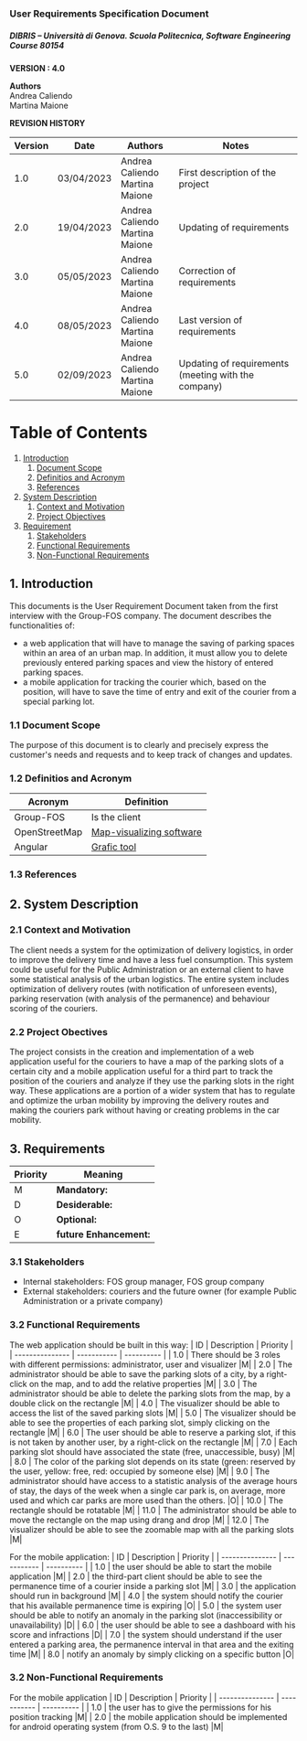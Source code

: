 
### User Requirements Specification Document
##### DIBRIS – Università di Genova. Scuola Politecnica, Software Engineering Course 80154


**VERSION : 4.0**

**Authors**  
Andrea Caliendo  
Martina Maione

**REVISION HISTORY**

| Version    | Date        | Authors      | Notes        |
| ----------- | ----------- | ----------- | ----------- |
| 1.0 | 03/04/2023 |Andrea Caliendo <br> Martina Maione | First description of the project |
| 2.0 | 19/04/2023 |Andrea Caliendo <br> Martina Maione | Updating of requirements |
| 3.0 | 05/05/2023 |Andrea Caliendo <br>Martina Maione | Correction of requirements |
| 4.0 | 08/05/2023 |Andrea Caliendo <br> Martina Maione | Last version of requirements |
| 5.0 | 02/09/2023 |Andrea Caliendo <br> Martina Maione | Updating of requirements (meeting with the company) |


# Table of Contents

1. [Introduction](#p1)
	1. [Document Scope](#sp1.1)
	2. [Definitios and Acronym](#sp1.2) 
	3. [References](#sp1.3)
2. [System Description](#p2)
	1. [Context and Motivation](#sp2.1)
	2. [Project Objectives](#sp2.2)
3. [Requirement](#p3)
 	1. [Stakeholders](#sp3.1)
 	2. [Functional Requirements](#sp3.2)
 	3. [Non-Functional Requirements](#sp3.3)
  
  

<a name="p1"></a>

## 1. Introduction
<a name="sp1.1"></a>
This documents is the User Requirement Document taken from the first interview with the Group-FOS company. The document describes the functionalities of:
- a web application that will have to manage the saving of parking spaces within an area of an urban map. In addition, it must allow you to delete previously entered parking spaces and view the history of entered parking spaces.
- a mobile application for tracking the courier which, based on the position, will have to save the time of entry and exit of the courier from a special parking lot.

### 1.1 Document Scope
The purpose of this document is to clearly and precisely express the customer's needs and requests and to keep track of changes and updates.

<a name="sp1.2"></a>

### 1.2 Definitios and Acronym


| Acronym				| Definition | 
| ------------------------------------- | ----------- | 
| Group-FOS                                  | Is the client |
| OpenStreetMap                          | [Map-visualizing software](https://www.openstreetmap.org/#map=6/42.088/12.564)|
|Angular                              | [Grafic tool](https://angular.io)|


<a name="sp1.3"></a>

### 1.3 References 

<a name="p2"></a>

## 2. System Description
<a name="sp2.15"></a>

### 2.1 Context and Motivation

<a name="sp2.2"></a>

The client needs a system for the optimization of delivery logistics, in order to improve the delivery time and have a less fuel consumption. This system could be useful for the Public Administration or an external client to have some statistical analysis of the urban logistics. 
The entire system includes optimization of delivery routes (with notification of unforeseen events), parking reservation (with analysis of the permanence) and behaviour scoring of the couriers. 

### 2.2 Project Obectives 

<a name="p3"></a>

The project consists in the creation and implementation of a web application useful for the couriers to have a map of the parking slots of a certain city and a mobile application useful for a third part to track the position of the couriers and analyze if they use the parking slots in the right way. These applications are a portion of a wider system that has to regulate and optimize the urban mobility by improving the delivery routes and making the couriers park without having or creating problems in the car mobility.
## 3. Requirements

| Priority | Meaning | 
| --------------- | ----------- | 
| M | **Mandatory:**   |
| D | **Desiderable:** |
| O | **Optional:**    |
| E | **future Enhancement:** |

<a name="sp3.1"></a>
### 3.1 Stakeholders

<a name="sp3.2"></a>

- Internal stakeholders: FOS group manager, FOS group company
- External stakeholders: couriers and the future owner (for example Public Administration or a private company)

### 3.2 Functional Requirements 
The web application should be built in this way:
| ID | Description | Priority |
| --------------- | ----------- | ---------- | 
| 1.0 |  There should be 3 roles with different permissions: administrator, user and visualizer |M|
| 2.0 |  The administrator should be able to save the parking slots of a city, by a right-click on the map, and to add the relative properties |M|
| 3.0 |  The administrator should be able to delete the parking slots from the map, by a double click on the rectangle |M|
| 4.0 |  The visualizer should be able to access the list of the saved parking slots |M|
| 5.0 |  The visualizer should be able to see the properties of each parking slot, simply clicking on the rectangle |M|
| 6.0 |  The user should be able to reserve a parking slot, if this is not taken by another user, by a right-click on the rectangle |M|
| 7.0 |  Each parking slot should have associated the state (free, unaccessible, busy) |M|
| 8.0 |  The color of the parking slot depends on its state (green: reserved by the user, yellow: free, red: occupied by someone else) |M|
| 9.0 |  The administrator should have access to a statistic analysis of the average hours of stay, the days of the week when a single car park is, on average, more used and which car parks are more used than the others. |O|
| 10.0 |  The rectangle should be rotatable |M|
| 11.0 |  The administrator should be able to move the rectangle on the map using drang and drop |M|
| 12.0 | The visualizer should be able to see the zoomable map with all the parking slots |M|

For the mobile application:
| ID | Description | Priority |
| --------------- | ----------- | ---------- | 
| 1.0 |  the user should be able to start the mobile application |M|
| 2.0 |  the third-part client should be able to see the permanence time of a courier inside a parking slot |M|
| 3.0 |  the application should run in background |M|
| 4.0 |  the system should notify the courier that his available permanence time is expiring |O|
| 5.0 |  the system user should be able to notify an anomaly in the parking slot (inaccessibility or unavailability) |D|
| 6.0 |  the user should be able to see a dashboard with his score and infractions |D|
| 7.0 |  the system should understand if the user entered a parking area, the permanence interval in that area and the exiting time  |M|
| 8.0 | notify an anomaly by simply clicking on a specific button  |O|
<a name="sp3.3"></a>

### 3.2 Non-Functional Requirements 

For the mobile application
| ID | Description | Priority |
| --------------- | ----------- | ---------- | 
| 1.0 | the user has to give the permissions for his position tracking |M|
| 2.0 | the mobile application should be implemented for android operating system (from O.S. 9 to the last) |M|


